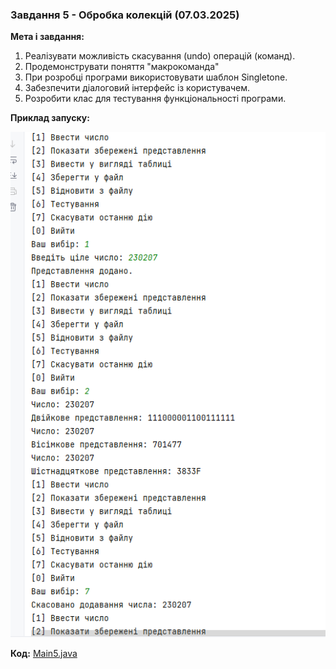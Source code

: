 ### Завдання 5 - Обробка колекцій (07.03.2025)

**Мета і завдання:**

1. Реалізувати можливість скасування (undo) операцій (команд).
2. Продемонструвати поняття "макрокоманда"
3. При розробці програми використовувати шаблон Singletone.
4. Забезпечити діалоговий інтерфейс із користувачем.
5. Розробити клас для тестування функціональності програми.

**Приклад запуску:**

![img.png](image/img.png)

**Код:** [Main5.java](code/Main5.java)